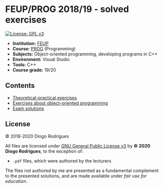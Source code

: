# FEUP/PROG 2018/19 - solved exercises

[![License: GPL v3](https://img.shields.io/badge/License-GPLv3-blue.svg)](https://www.gnu.org/licenses/gpl-3.0)

- **Institution:** [FEUP](https://sigarra.up.pt/feup/en/web_page.Inicial)
- **Course:** [PROG](https://sigarra.up.pt/feup/en/ucurr_geral.ficha_uc_view?pv_ocorrencia_id=436430) (Programming)
- **Subjects:** Object-oriented programming, developing programs in C++
- **Environment:** Visual Studio
- **Tools:** C++
- **Course grade:** 19/20

## Contents

- [Theoretical-practical exercises](tp)
- [Exercises about object-oriented programming](oop)
- [Exam solutions](exams)

## License

© 2018-2020 Diogo Rodrigues

All files are licensed under [GNU General Public License v3](LICENSE) by **© 2020 Diogo Rodrigues**, to the exception of:
- `.pdf` files, which were authored by the lecturers

The files not authored by me are presented as a fundamental complement to the presented solutions, and are made available under *fair use for education*.
